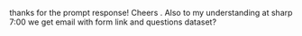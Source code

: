 thanks for the prompt response! Cheers . Also to my understanding at sharp
7:00 we get email with form link and questions dataset?